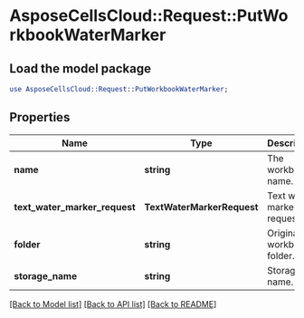 # AsposeCellsCloud::Request::PutWorkbookWaterMarker 

## Load the model package
```perl
use AsposeCellsCloud::Request::PutWorkbookWaterMarker;
```

## Properties
Name | Type | Description | Notes
------------ | ------------- | ------------- | -------------
**name** | **string** | The workbook name. |
**text_water_marker_request** | **TextWaterMarkerRequest** | Text water marker request |
**folder** | **string** | Original workbook folder. |
**storage_name** | **string** | Storage name. |  

[[Back to Model list]](../README.md#documentation-for-requests) [[Back to API list]](../README.md#documentation-for-api-endpoints) [[Back to README]](../README.md)


